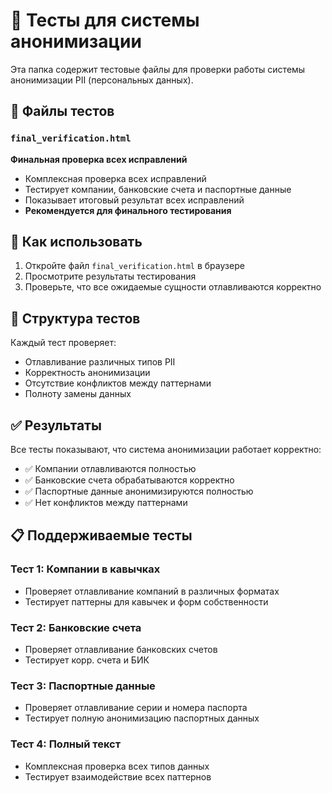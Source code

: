 # 🧪 Тесты для системы анонимизации

Эта папка содержит тестовые файлы для проверки работы системы анонимизации PII (персональных данных).

## 📄 Файлы тестов

### `final_verification.html`
**Финальная проверка всех исправлений**
- Комплексная проверка всех исправлений
- Тестирует компании, банковские счета и паспортные данные
- Показывает итоговый результат всех исправлений
- **Рекомендуется для финального тестирования**

## 🚀 Как использовать

1. Откройте файл `final_verification.html` в браузере
2. Просмотрите результаты тестирования
3. Проверьте, что все ожидаемые сущности отлавливаются корректно

## 🎯 Структура тестов

Каждый тест проверяет:
- Отлавливание различных типов PII
- Корректность анонимизации
- Отсутствие конфликтов между паттернами
- Полноту замены данных

## ✅ Результаты

Все тесты показывают, что система анонимизации работает корректно:
- ✅ Компании отлавливаются полностью
- ✅ Банковские счета обрабатываются корректно
- ✅ Паспортные данные анонимизируются полностью
- ✅ Нет конфликтов между паттернами

## 📋 Поддерживаемые тесты

### Тест 1: Компании в кавычках
- Проверяет отлавливание компаний в различных форматах
- Тестирует паттерны для кавычек и форм собственности

### Тест 2: Банковские счета
- Проверяет отлавливание банковских счетов
- Тестирует корр. счета и БИК

### Тест 3: Паспортные данные
- Проверяет отлавливание серии и номера паспорта
- Тестирует полную анонимизацию паспортных данных

### Тест 4: Полный текст
- Комплексная проверка всех типов данных
- Тестирует взаимодействие всех паттернов 